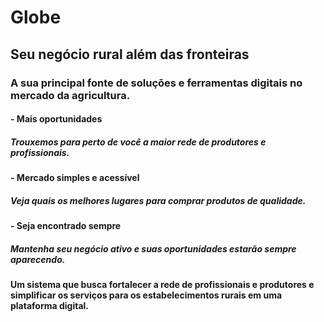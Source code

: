 # Globe

## Seu negócio rural além das fronteiras
### A sua principal fonte de soluções e ferramentas digitais no mercado da agricultura.

#### - Mais oportunidades
##### Trouxemos para perto de você a maior rede de produtores e profissionais.
#### - Mercado simples e acessível
##### Veja quais os melhores lugares para comprar produtos de qualidade.
#### - Seja encontrado sempre
##### Mantenha seu negócio ativo e suas oportunidades estarão sempre aparecendo.

#### Um sistema que busca fortalecer a rede de profissionais e produtores e simplificar os serviços para os estabelecimentos rurais em uma plataforma digital.
